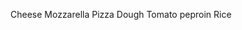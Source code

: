 Cheese
Mozzarella
Pizza Dough
Tomato 
peproin
Rice                                                                                                    